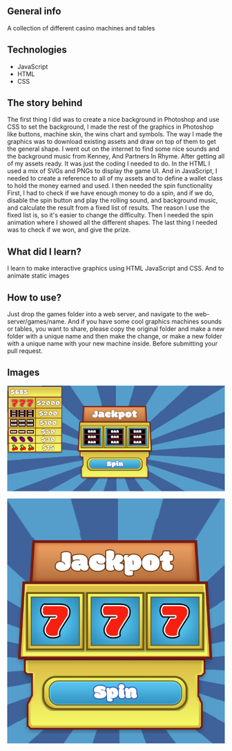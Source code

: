## General info
A collection of different casino machines and tables
	
## Technologies
* JavaScript
* HTML
* CSS

## The story behind
The first thing I did was to create a nice background in Photoshop and use CSS to set the background, I made the rest of the graphics in Photoshop like buttons, machine skin, the wins chart and symbols. The way I made the graphics was to download existing assets and draw on top of them to get the general shape.
I went out on the internet to find some nice sounds and the background music from Kenney, And Partners In Rhyme. After getting all of my assets ready. It was just the coding I needed to do.
In the HTML I used a mix of SVGs and PNGs to display the game UI. And in JavaScript, I needed to create a reference to all of my assets and to define a wallet class to hold the money earned and used.
I then needed the spin functionality First, I had to check if we have enough money to do a spin, and if we do, disable the spin button and play the rolling sound, and background music, and calculate the result from a fixed list of results. The reason I use the fixed list is, so it's easier to change the difficulty. Then I needed the spin animation where I showed all the different shapes. The last thing I needed was to check if we won, and give the prize.

## What did I learn?
I learn to make interactive graphics using HTML JavaScript and CSS.
And to animate static images
	
## How to use?
Just drop the games folder into a web server, and navigate to the web-server/games/name. And if you have some cool graphics machines sounds or tables, you want to share, please copy the original folder and make a new folder with a unique name and then make the change, or make a new folder with a unique name with your new machine inside. Before submitting your pull request.

## Images
![Preview image of the the machine](https://raw.githubusercontent.com/VLabStudio/Valley-Casino/master/previews/the-machine-2.PNG "Preview image of the the machine")

![Preview image of the the machine](https://raw.githubusercontent.com/VLabStudio/Valley-Casino/master/previews/the-machine-1.PNG "Preview image of the the machine")
